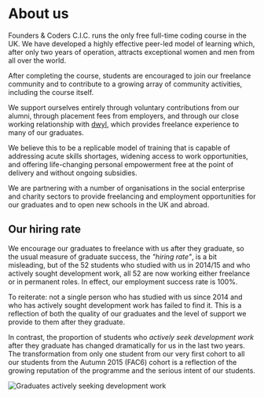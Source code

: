 # About us

Founders & Coders C.I.C. runs the only free full-time coding course in the UK. We have developed a highly effective peer-led model of learning which, after only two years of operation, attracts exceptional women and men from all over the world. 

After completing the course, students are encouraged to join our freelance community and to contribute to a growing array of community activities, including the course itself.

We support ourselves entirely through voluntary contributions from our alumni, through placement fees from employers, and through our close working relationship with [dwyl](http://www.dwyl.io/), which provides freelance experience to many of our graduates.

We believe this to be a replicable model of training that is capable of addressing acute skills shortages, widening access to work opportunities, and offering life-changing personal empowerment free at the point of delivery and without ongoing subsidies.

We are partnering with a number of organisations in the social enterprise and charity sectors to provide freelancing and employment opportunities for our graduates and to open new schools in the UK and abroad.

## Our hiring rate

We encourage our graduates to freelance with us after they graduate, so the usual measure of graduate success, the *"hiring rate"*, is a bit misleading, but of the 52 students who studied with us in 2014/15 and who actively sought development work, all 52 are now working either freelance or in permanent roles. In effect, our employment success rate is 100%. 

To reiterate: not a single person who has studied with us since 2014 and who has actively sought development work has failed to find it. This is a reflection of both the quality of our graduates and the level of support we provide to them after they graduate.

In contrast, the proportion of students who *actively seek development work* after they graduate has changed dramatically for us in the last two years. The transformation from only one student from our very first cohort to all our students from the Autumn 2015 (FAC6) cohort is a reflection of the growing reputation of the programme and the serious intent of our students. 

![Graduates actively seeking development work](/assets/graph1.png)





